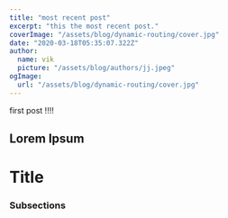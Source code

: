 ```yaml
---
title: "most recent post"
excerpt: "this the most recent post."
coverImage: "/assets/blog/dynamic-routing/cover.jpg"
date: "2020-03-18T05:35:07.322Z"
author:
  name: vik
  picture: "/assets/blog/authors/jj.jpeg"
ogImage:
  url: "/assets/blog/dynamic-routing/cover.jpg"
---
```


first post !!!!

## Lorem Ipsum

# Title

### Subsections
